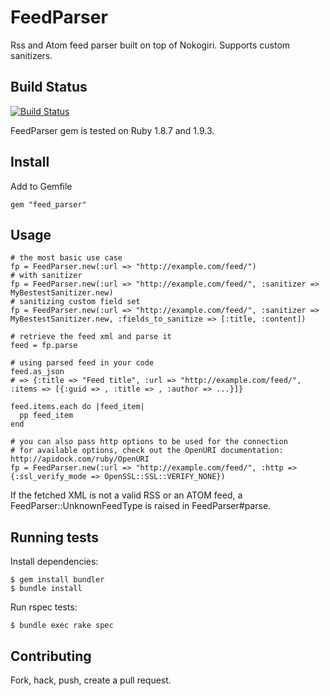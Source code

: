 # FeedParser

Rss and Atom feed parser built on top of Nokogiri. Supports custom sanitizers.

## Build Status

[![Build Status](https://secure.travis-ci.org/arttu/feed_parser.png)](http://travis-ci.org/arttu/feed_parser)

FeedParser gem is tested on Ruby 1.8.7 and 1.9.3.

## Install

Add to Gemfile

    gem "feed_parser"

## Usage

    # the most basic use case
    fp = FeedParser.new(:url => "http://example.com/feed/")
    # with sanitizer
    fp = FeedParser.new(:url => "http://example.com/feed/", :sanitizer => MyBestestSanitizer.new)
    # sanitizing custom field set
    fp = FeedParser.new(:url => "http://example.com/feed/", :sanitizer => MyBestestSanitizer.new, :fields_to_sanitize => [:title, :content])
    
    # retrieve the feed xml and parse it
    feed = fp.parse
    
    # using parsed feed in your code
    feed.as_json
    # => {:title => "Feed title", :url => "http://example.com/feed/", :items => [{:guid => , :title => , :author => ...}]}
    
    feed.items.each do |feed_item|
      pp feed_item
    end

    # you can also pass http options to be used for the connection
    # for available options, check out the OpenURI documentation: http://apidock.com/ruby/OpenURI
    fp = FeedParser.new(:url => "http://example.com/feed/", :http => {:ssl_verify_mode => OpenSSL::SSL::VERIFY_NONE})

If the fetched XML is not a valid RSS or an ATOM feed, a FeedParser::UnknownFeedType is raised in FeedParser#parse.

## Running tests

Install dependencies:

    $ gem install bundler
    $ bundle install

Run rspec tests:

    $ bundle exec rake spec

## Contributing

Fork, hack, push, create a pull request.
